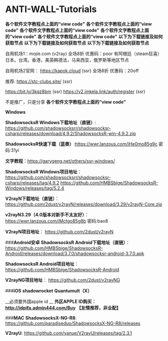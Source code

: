 # ANTI-WALL-Tutorials
__各个软件文字教程点上面的“view code"__
__各个软件文字教程点上面的“view code"__
__各个软件文字教程点上面的“view code"__
__各个软件文字教程点上面的“view code"__
__各个软件文字教程点上面的“view code"__
__以下为下载链接及如何获取节点__
__以下为下载链接及如何获取节点__
__以下为下载链接及如何获取节点__

自用机场1：mojie.com (v2ray) 
全场8折 优惠码：poor
有阿根廷（steam狂喜）日本。台湾。香港，美英韩德法，马来西亚，俄罗斯等地区节点


自用机场2官网： https://kapok.cloud (ssr)
全场8折 优惠码：20off

推荐:
https://stc-clubs.site/   (ssr)

https://bit.ly/3kqz8bm    (ssr)
https://v2.jinkela.link/auth/register  (ssr)

不是推广，只是分享
__各个软件文字教程点上面的“view code"__

__Windows__

__ShadowsocksR  Windows下载地址（直链）__:
https://github.com/shadowsocksrr/shadowsocksr-csharp/releases/download/4.9.2/ShadowsocksR-win-4.9.2.zip 

__ShadowsocksR快速下载（蓝奏）__:https://wwr.lanzous.com/iHe0mo85g9c
密码:31yi

__文字教程__：https://garygeng.net/others/ssr-windows/

__ShadowsocksR Windows项目地址__：
https://github.com/shadowsocksrr/shadowsocksr-csharp/releases/tag/4.9.2
https://github.com/HMBSbige/ShadowsocksR-Windows/releases/tag/5.2.4


__V2rayN下载地址（直链）__：
https://github.com/2dust/v2rayN/releases/download/3.29/v2rayN-Core.zip

__v2rayN3.29（4.0版本对新手不太友好）__：https://wwr.lanzous.com/iMctgo85g8b
密码:bao8

__V2rayN项目地址__：
https://github.com/2dust/v2rayN


###__Android安卓__
__ShadowsocksR Android下载地址（直链）__：
https://github.com/HMBSbige/ShadowsocksR-Android/releases/download/3.7.0/shadowsocksr-android-3.7.0.apk

__ShadowsocksR Android项目地址__：
https://github.com/HMBSbige/ShadowsocksR-Android



__V2rayNG项目地址__：
https://github.com/2dust/v2rayNG


###__iOS__
__shadowrocket__
__Quantumult（X）__

__必须要外国apple id __
__外区APPLE ID购买：http://idpifa.admin444.com/Buy  【友情推荐，非业配】__


###__MAC__
__ShadowsocksX-NG-R8__:
https://github.com/paradiseduo/ShadowsocksX-NG-R8/releases

__V2rayU__:
https://github.com/yanue/V2rayU/releases/tag/2.3.1
